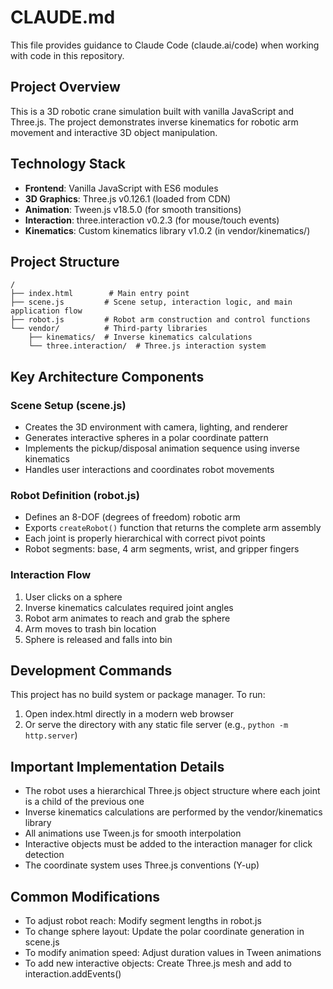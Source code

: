 # CLAUDE.md

This file provides guidance to Claude Code (claude.ai/code) when working with code in this repository.

## Project Overview

This is a 3D robotic crane simulation built with vanilla JavaScript and Three.js. The project demonstrates inverse kinematics for robotic arm movement and interactive 3D object manipulation.

## Technology Stack

- **Frontend**: Vanilla JavaScript with ES6 modules
- **3D Graphics**: Three.js v0.126.1 (loaded from CDN)
- **Animation**: Tween.js v18.5.0 (for smooth transitions)
- **Interaction**: three.interaction v0.2.3 (for mouse/touch events)
- **Kinematics**: Custom kinematics library v1.0.2 (in vendor/kinematics/)

## Project Structure

```
/
├── index.html        # Main entry point
├── scene.js         # Scene setup, interaction logic, and main application flow
├── robot.js         # Robot arm construction and control functions
└── vendor/          # Third-party libraries
    ├── kinematics/  # Inverse kinematics calculations
    └── three.interaction/  # Three.js interaction system
```

## Key Architecture Components

### Scene Setup (scene.js)
- Creates the 3D environment with camera, lighting, and renderer
- Generates interactive spheres in a polar coordinate pattern
- Implements the pickup/disposal animation sequence using inverse kinematics
- Handles user interactions and coordinates robot movements

### Robot Definition (robot.js)
- Defines an 8-DOF (degrees of freedom) robotic arm
- Exports `createRobot()` function that returns the complete arm assembly
- Each joint is properly hierarchical with correct pivot points
- Robot segments: base, 4 arm segments, wrist, and gripper fingers

### Interaction Flow
1. User clicks on a sphere
2. Inverse kinematics calculates required joint angles
3. Robot arm animates to reach and grab the sphere
4. Arm moves to trash bin location
5. Sphere is released and falls into bin

## Development Commands

This project has no build system or package manager. To run:
1. Open index.html directly in a modern web browser
2. Or serve the directory with any static file server (e.g., `python -m http.server`)

## Important Implementation Details

- The robot uses a hierarchical Three.js object structure where each joint is a child of the previous one
- Inverse kinematics calculations are performed by the vendor/kinematics library
- All animations use Tween.js for smooth interpolation
- Interactive objects must be added to the interaction manager for click detection
- The coordinate system uses Three.js conventions (Y-up)

## Common Modifications

- To adjust robot reach: Modify segment lengths in robot.js
- To change sphere layout: Update the polar coordinate generation in scene.js
- To modify animation speed: Adjust duration values in Tween animations
- To add new interactive objects: Create Three.js mesh and add to interaction.addEvents()